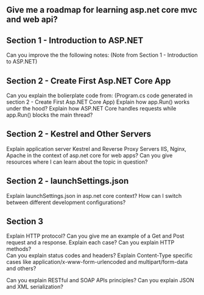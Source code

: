 ## Give me a roadmap for learning asp.net core mvc and web api?

## Section 1 - Introduction to ASP.NET
Can you improve the the following notes: (Note from Section 1 - Introduction to ASP.NET)

## Section 2 - Create First Asp.NET Core App
Can you explain the bolierplate code from: (Program.cs code generated in section 2 - Create First Asp.NET Core App)
Explain how app.Run() works under the hood?
Explain how ASP.NET Core handles requests while app.Run() blocks the main thread?

## Section 2 - Kestrel and Other Servers
Explain application server Kestrel and Reverse Proxy Servers IIS, Nginx, Apache in the context of asp.net core for web apps?
Can you give resources where I can learn about the topic in question? 

## Section 2 - launchSettings.json
Explain launchSettings.json in asp.net core context?
How can I switch between different development configurations?

## Section 3
Explain HTTP protocol? 
Can you give me an example of a Get and Post request and a response. Explain each case?
Can you explain HTTP methods?                              
Can you explain status codes and headers?
Explain Content-Type specific cases like  application/x-www-form-urlencoded and multipart/form-data and others?

Can you explain RESTful and SOAP APIs principles?
Can you explain JSON and XML serialization?
